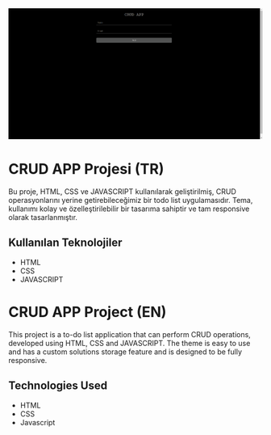 <img src="./assets/img/animation.gif" alt="Crud App Gif">

# CRUD APP Projesi (TR)

Bu proje, HTML, CSS ve JAVASCRIPT kullanılarak geliştirilmiş, CRUD operasyonlarını yerine getirebileceğimiz bir todo list uygulamasıdır. Tema, kullanımı kolay ve özelleştirilebilir bir tasarıma sahiptir ve tam responsive olarak tasarlanmıştır.

## Kullanılan Teknolojiler

- HTML
- CSS
- JAVASCRIPT

# CRUD APP Project (EN)

This project is a to-do list application that can perform CRUD operations, developed using HTML, CSS and JAVASCRIPT. The theme is easy to use and has a custom solutions storage feature and is designed to be fully responsive.

## Technologies Used

- HTML
- CSS
- Javascript